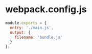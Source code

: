 # webpack.config.js

```js
module.exports = {
  entry: './main.js',
  output: {
    filename: 'bundle.js'
  }
};
```
